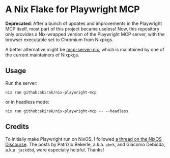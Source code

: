# A Nix Flake for Playwright MCP
**Deprecated**: After a bunch of updates and improvements in the Playwright MCP
itself, most part of this project became useless! Now, this repository only
provides a Nix-wrapped version of the Playwright MCP server, with the browser
executable set to Chromium from Nixpkgs.

A better alternative might be
[mcp-server-nix](https://github.com/natsukium/mcp-servers-nix), which is
maintained by one of the current maintainers of Nixpkgs.
## Usage
Run the server:

``` shell
nix run github:akirak/nix-playwright-mcp
```

or in headless mode:

``` shell
nix run github:akirak/nix-playwright-mcp -- --headless
```
## Credits
To initially make Playwright run on NixOS, I followed [a thread on the NixOS
Discourse](https://discourse.nixos.org/t/running-playwright-tests/25655/). The
posts by Patrizio Bekerle, a.k.a. `pbek`, and Giacomo Debidda, a.k.a. `jackdbd`,
were especially helpful. Thanks!
